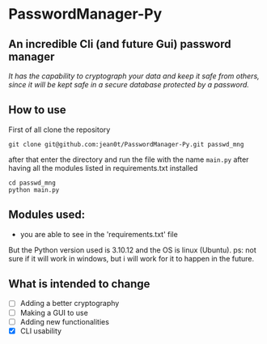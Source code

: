 # PasswordManager-Py

## An incredible Cli (and future Gui) password manager

*It has the capability to cryptograph your data and keep it safe from others, since it will be kept safe in a secure database protected by a password.*

## How to use
First of all clone the repository
```git
git clone git@github.com:jean0t/PasswordManager-Py.git passwd_mng
```

after that enter the directory and run the file with the name `main.py` after having all the modules listed in requirements.txt installed
```shell
cd passwd_mng
python main.py
```

## Modules used:
- you are able to see in the 'requirements.txt' file

But the Python version used is 3.10.12 and the OS is linux (Ubuntu).
ps: not sure if it will work in windows, but i will work for it to happen in the future.

## What is intended to change
- [ ]  Adding a better cryptography
- [ ]  Making a GUI to use
- [ ]  Adding new functionalities
- [x]  CLI usability
